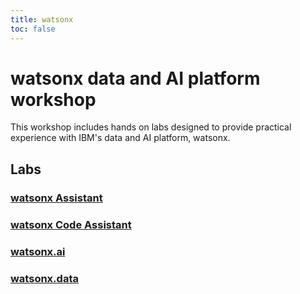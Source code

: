 ```yaml
---
title: watsonx
toc: false
---
```


# watsonx data and AI platform workshop

This workshop includes hands on labs designed to provide practical experience with IBM's data and AI platform, watsonx.

## Labs

### [watsonx Assistant](/watsonx/assistant)
### [watsonx Code Assistant](/watsonx/codeassistant)
### [watsonx.ai](/watsonx/watsonxai)
### [watsonx.data](/watsonx/watsonxdata)

